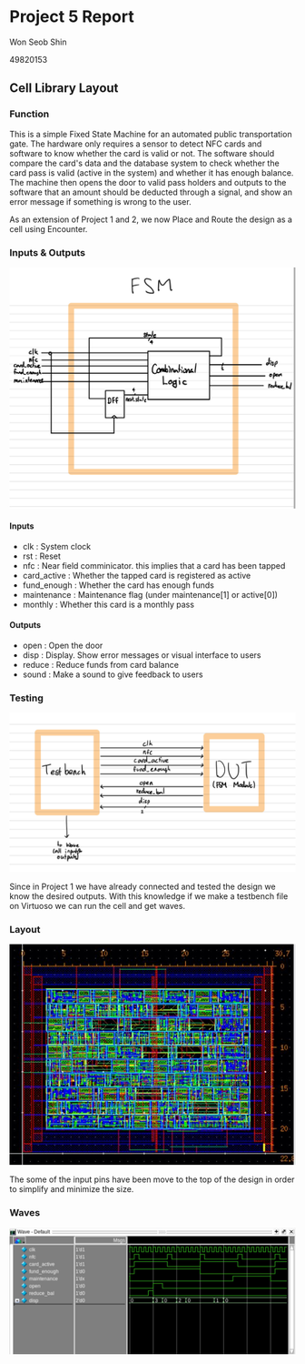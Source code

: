 # Project 5 Report
Won Seob Shin

49820153

## Cell Library Layout

### Function

This is a simple Fixed State Machine for an automated public transportation gate. The hardware only requires a sensor to detect NFC cards and software to know whether the card is valid or not. The software should compare the card's data and the database system to check whether the card pass is valid (active in the system) and whether it has enough balance. The machine then opens the door to valid pass holders and outputs to the software that an amount should be deducted through a signal, and show an error message if something is wrong to the user.

As an extension of Project 1 and 2, we now Place and Route the design as a cell using Encounter.

### Inputs & Outputs

![fsm block diagram](https://github.com/wonseobshin/402Project1-Simple-SkyTrain-Gate-FSM/blob/master/fsm.jpg)

#### Inputs

- clk : System clock
- rst : Reset
- nfc : Near field comminicator. this implies that a card has been tapped
- card_active : Whether the tapped card is registered as active
- fund_enough : Whether the card has enough funds
- maintenance : Maintenance flag (under maintenance[1] or active[0])
- monthly : Whether this card is a monthly pass

#### Outputs

- open : Open the door
- disp : Display. Show error messages or visual interface to users
- reduce : Reduce funds from card balance
- sound : Make a sound to give feedback to users

### Testing
![TB to FSM](https://github.com/wonseobshin/402Project1-Simple-SkyTrain-Gate-FSM/blob/master/DUT_diagram.jpg)

Since in Project 1 we have already connected and tested the design we know the desired outputs. With this knowledge if we make a testbench file on Virtuoso we can run the cell and get waves.

### Layout
![layout](https://github.com/wonseobshin/402Project5/blob/master/cadence_size.JPG)

The some of the input pins have been move to the top of the design in order to simplify and minimize the size.

### Waves
![wave diagram](https://github.com/wonseobshin/402Project1-Simple-SkyTrain-Gate-FSM/blob/master/wave.JPG)